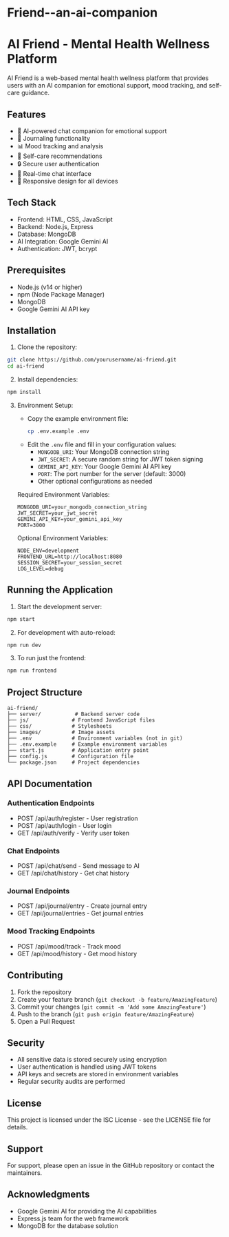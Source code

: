 # Friend--an-ai-companion
# AI Friend - Mental Health Wellness Platform

AI Friend is a web-based mental health wellness platform that provides users with an AI companion for emotional support, mood tracking, and self-care guidance.

## Features

- 🤖 AI-powered chat companion for emotional support
- 📝 Journaling functionality
- 📊 Mood tracking and analysis
- 🧘 Self-care recommendations
- 🔒 Secure user authentication
- 💬 Real-time chat interface
- 📱 Responsive design for all devices

## Tech Stack

- Frontend: HTML, CSS, JavaScript
- Backend: Node.js, Express
- Database: MongoDB
- AI Integration: Google Gemini AI
- Authentication: JWT, bcrypt

## Prerequisites

- Node.js (v14 or higher)
- npm (Node Package Manager)
- MongoDB
- Google Gemini AI API key

## Installation

1. Clone the repository:
```bash
git clone https://github.com/yourusername/ai-friend.git
cd ai-friend
```

2. Install dependencies:
```bash
npm install
```

3. Environment Setup:
   - Copy the example environment file:
     ```bash
     cp .env.example .env
     ```
   - Edit the `.env` file and fill in your configuration values:
     - `MONGODB_URI`: Your MongoDB connection string
     - `JWT_SECRET`: A secure random string for JWT token signing
     - `GEMINI_API_KEY`: Your Google Gemini AI API key
     - `PORT`: The port number for the server (default: 3000)
     - Other optional configurations as needed

   Required Environment Variables:
   ```
   MONGODB_URI=your_mongodb_connection_string
   JWT_SECRET=your_jwt_secret
   GEMINI_API_KEY=your_gemini_api_key
   PORT=3000
   ```

   Optional Environment Variables:
   ```
   NODE_ENV=development
   FRONTEND_URL=http://localhost:8080
   SESSION_SECRET=your_session_secret
   LOG_LEVEL=debug
   ```

## Running the Application

1. Start the development server:
```bash
npm start
```

2. For development with auto-reload:
```bash
npm run dev
```

3. To run just the frontend:
```bash
npm run frontend
```

## Project Structure

```
ai-friend/
├── server/           # Backend server code
├── js/              # Frontend JavaScript files
├── css/             # Stylesheets
├── images/          # Image assets
├── .env             # Environment variables (not in git)
├── .env.example     # Example environment variables
├── start.js         # Application entry point
├── config.js        # Configuration file
└── package.json     # Project dependencies
```

## API Documentation

### Authentication Endpoints
- POST /api/auth/register - User registration
- POST /api/auth/login - User login
- GET /api/auth/verify - Verify user token

### Chat Endpoints
- POST /api/chat/send - Send message to AI
- GET /api/chat/history - Get chat history

### Journal Endpoints
- POST /api/journal/entry - Create journal entry
- GET /api/journal/entries - Get journal entries

### Mood Tracking Endpoints
- POST /api/mood/track - Track mood
- GET /api/mood/history - Get mood history

## Contributing

1. Fork the repository
2. Create your feature branch (`git checkout -b feature/AmazingFeature`)
3. Commit your changes (`git commit -m 'Add some AmazingFeature'`)
4. Push to the branch (`git push origin feature/AmazingFeature`)
5. Open a Pull Request

## Security

- All sensitive data is stored securely using encryption
- User authentication is handled using JWT tokens
- API keys and secrets are stored in environment variables
- Regular security audits are performed

## License

This project is licensed under the ISC License - see the LICENSE file for details.

## Support

For support, please open an issue in the GitHub repository or contact the maintainers.

## Acknowledgments

- Google Gemini AI for providing the AI capabilities
- Express.js team for the web framework
- MongoDB for the database solution 
